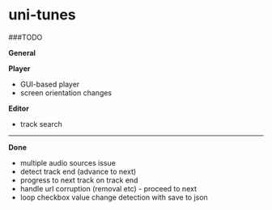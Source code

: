 uni-tunes
=========

###TODO

__General__


__Player__

- GUI-based player
- screen orientation changes

__Editor__

- track search

---
__Done__

- multiple audio sources issue
- detect track end (advance to next)
- progress to next track on track end
- handle url corruption (removal etc) - proceed to next
- loop checkbox value change detection with save to json




